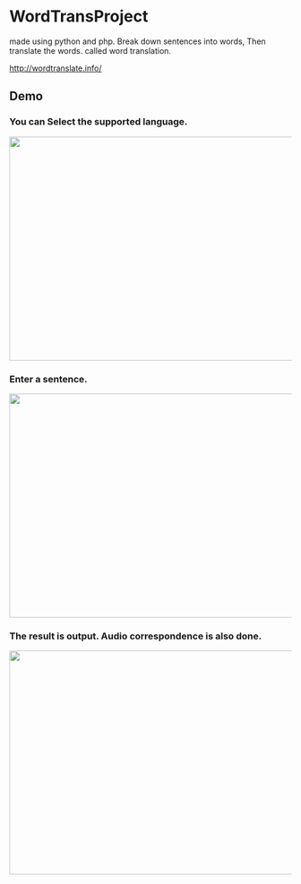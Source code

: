 WordTransProject
====

made using python and php. Break down sentences into words, Then translate the words. called word translation.

http://wordtranslate.info/

## Demo

### You can Select the supported language.

<img src="http://wordtranslate.info/DemoImage/top.jpg" width="600" height="400" />

### Enter a sentence.

<img src="http://wordtranslate.info/DemoImage/try.jpg" width="600" height="400" />

### The result is output. Audio correspondence is also done.

<img src="http://wordtranslate.info/DemoImage/result.jpg" width="600" height="400" />
